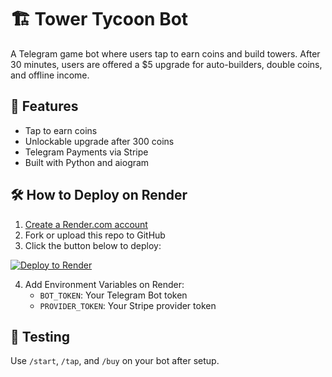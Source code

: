 # 🏗️ Tower Tycoon Bot

A Telegram game bot where users tap to earn coins and build towers. After 30 minutes, users are offered a $5 upgrade for auto-builders, double coins, and offline income.

## 🚀 Features
- Tap to earn coins
- Unlockable upgrade after 300 coins
- Telegram Payments via Stripe
- Built with Python and aiogram

## 🛠️ How to Deploy on Render

1. [Create a Render.com account](https://render.com)
2. Fork or upload this repo to GitHub
3. Click the button below to deploy:

[![Deploy to Render](https://render.com/images/deploy-to-render-button.svg)](https://render.com/deploy?repo=https://github.com/billyschmidt123/TowerTycoonBot)

4. Add Environment Variables on Render:
   - `BOT_TOKEN`: Your Telegram Bot token
   - `PROVIDER_TOKEN`: Your Stripe provider token

## 🧪 Testing
Use `/start`, `/tap`, and `/buy` on your bot after setup.
